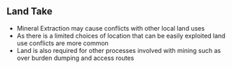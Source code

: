 ## Land Take
- Mineral Extraction may cause conflicts with other local land uses
- As there is a limited choices of location that can be easily exploited land use conflicts are more common
- Land is also required for other processes involved with mining such as over burden dumping and access routes

## 

